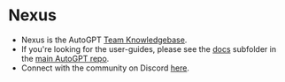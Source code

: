 # Nexus

- Nexus is the AutoGPT [Team Knowledgebase](/wiki).
- If you're looking for the user-guides, please see the [docs](https://github.com/Significant-Gravitas/Auto-GPT/tree/master/docs) subfolder in the [main AutoGPT repo](https://github.com/Significant-Gravitas/Auto-GPT/).
- Connect with the community on Discord [here](https://discord.com/invite/PQ7VX6TY4t).
